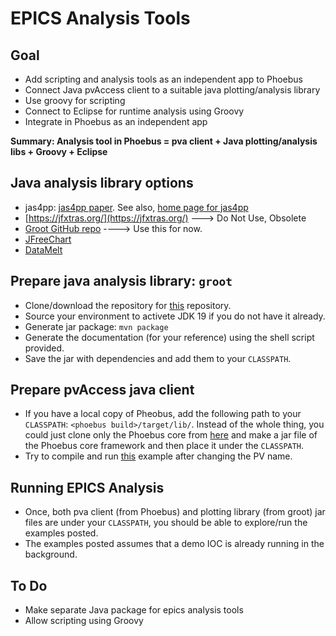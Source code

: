 # EPICS Analysis Tools

## Goal 
- Add scripting and analysis tools as an independent app to Phoebus
- Connect Java pvAccess client to a suitable java plotting/analysis library 
- Use groovy for scripting 
- Connect to Eclipse for runtime analysis using Groovy
- Integrate in Phoebus as an independent app

**Summary: Analysis tool in Phoebus = pva client + Java plotting/analysis libs + Groovy + Eclipse**

## Java analysis library options
- jas4pp: [jas4pp paper](https://arxiv.org/abs/2011.05329). See also, [home page for jas4pp](https://atlaswww.hep.anl.gov/asc/jas4pp/)
- [https://jfxtras.org/](https://jfxtras.org/) ---> Do Not Use, Obsolete
- [Groot GitHub repo](https://github.com/gavalian/groot) ----> Use this for now.
- [JFreeChart](https://www.jfree.org/index.html)
- [DataMelt](https://datamelt.org/)

## Prepare java analysis library: `groot`

- Clone/download the repository for [this](https://github.com/gavalian/groot) repository.
- Source your environment to activete JDK 19 if you do not have it already.
- Generate jar package: `mvn package`
- Generate the documentation (for your reference) using the shell script provided. 
- Save the jar with dependencies and add them to your `CLASSPATH`.

## Prepare pvAccess java client

- If you have a local copy of Pheobus, add the following path to your `CLASSPATH`: `<phoebus build>/target/lib/`. Instead of the whole thing, you could just clone only the Phoebus core from [here](https://github.com/ControlSystemStudio/phoebus/tree/master/core) and make a jar file of the Phoebus core framework and then place it under the `CLASSPATH`.
- Try to compile and run [this](https://github.com/ControlSystemStudio/phoebus/blob/master/core/pv-pva/src/test/java/org/phoebus/pv/pva/PVACustomStructDemo.java) example after changing the PV name.

 
## Running EPICS Analysis

- Once, both pva client (from Phoebus) and plotting library (from groot) jar files are under your `CLASSPATH`, you should be able to explore/run the examples posted.
- The examples posted assumes that a demo IOC is already running in the background.


## To Do

- Make separate Java package for epics analysis tools
- Allow scripting using Groovy

